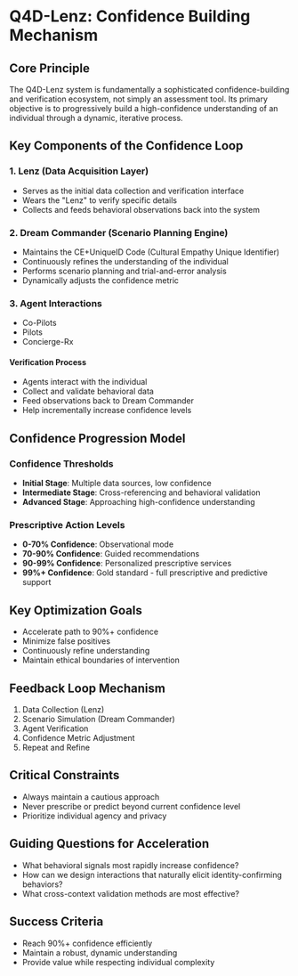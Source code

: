 # Q4D-Lenz: Confidence Building Mechanism

## Core Principle
The Q4D-Lenz system is fundamentally a sophisticated confidence-building and verification ecosystem, not simply an assessment tool. Its primary objective is to progressively build a high-confidence understanding of an individual through a dynamic, iterative process.

## Key Components of the Confidence Loop

### 1. Lenz (Data Acquisition Layer)
- Serves as the initial data collection and verification interface
- Wears the "Lenz" to verify specific details
- Collects and feeds behavioral observations back into the system

### 2. Dream Commander (Scenario Planning Engine)
- Maintains the CE+UniqueID Code (Cultural Empathy Unique Identifier)
- Continuously refines the understanding of the individual
- Performs scenario planning and trial-and-error analysis
- Dynamically adjusts the confidence metric

### 3. Agent Interactions
- Co-Pilots
- Pilots
- Concierge-Rx

#### Verification Process
- Agents interact with the individual
- Collect and validate behavioral data
- Feed observations back to Dream Commander
- Help incrementally increase confidence levels

## Confidence Progression Model

### Confidence Thresholds
- **Initial Stage**: Multiple data sources, low confidence
- **Intermediate Stage**: Cross-referencing and behavioral validation
- **Advanced Stage**: Approaching high-confidence understanding

### Prescriptive Action Levels
- **0-70% Confidence**: Observational mode
- **70-90% Confidence**: Guided recommendations
- **90-99% Confidence**: Personalized prescriptive services
- **99%+ Confidence**: Gold standard - full prescriptive and predictive support

## Key Optimization Goals
- Accelerate path to 90%+ confidence
- Minimize false positives
- Continuously refine understanding
- Maintain ethical boundaries of intervention

## Feedback Loop Mechanism
1. Data Collection (Lenz)
2. Scenario Simulation (Dream Commander)
3. Agent Verification
4. Confidence Metric Adjustment
5. Repeat and Refine

## Critical Constraints
- Always maintain a cautious approach
- Never prescribe or predict beyond current confidence level
- Prioritize individual agency and privacy

## Guiding Questions for Acceleration
- What behavioral signals most rapidly increase confidence?
- How can we design interactions that naturally elicit identity-confirming behaviors?
- What cross-context validation methods are most effective?

## Success Criteria
- Reach 90%+ confidence efficiently
- Maintain a robust, dynamic understanding
- Provide value while respecting individual complexity
